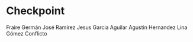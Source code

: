 # Checkpoint

Fraire Germán
José Ramírez
Jesus Garcia Aguilar
Agustin Hernandez
Lina Gómez
Conflicto

